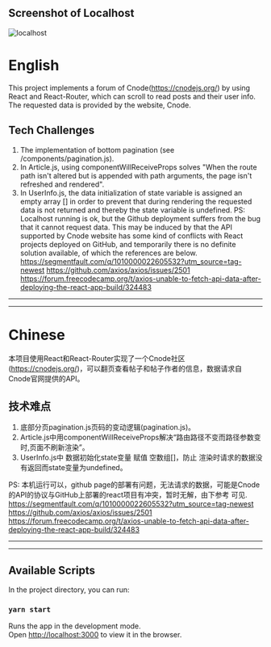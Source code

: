 ## Screenshot of Localhost
![localhost](https://github.com/dajiyuanzi/resume/tree/master/practice2/react_cnode/localhost.png)

# English
This project implements a forum of Cnode(https://cnodejs.org/) by using React and React-Router, which can scroll to read posts and their user info. The requested data is provided by the website, Cnode.

## Tech Challenges
1. The implementation of bottom pagination (see /components/pagination.js).
2. In Article.js, using componentWillReceiveProps solves "When the route path isn't altered but is appended with path arguments, the page isn't refreshed and rendered".
3. In UserInfo.js, the data initialization of state variable is assigned an empty array [] in order to prevent that during rendering the requested data is not returned and thereby the state variable is undefined.
PS: Localhost running is ok, but the Github deployment suffers from the bug that it cannot request data. This may be induced by that the API supported by Cnode website has some kind of conflicts with React projects deployed on GitHub, and temporarily there is no definite solution available, of which the references are below.
https://segmentfault.com/q/1010000022605532?utm_source=tag-newest
https://github.com/axios/axios/issues/2501
https://forum.freecodecamp.org/t/axios-unable-to-fetch-api-data-after-deploying-the-react-app-build/324483 


****
****

# Chinese
本项目使用React和React-Router实现了一个Cnode社区(https://cnodejs.org/)，可以翻页查看帖子和帖子作者的信息，数据请求自Cnode官网提供的API。

## 技术难点
1. 底部分页pagination.js页码的变动逻辑(pagination.js)。
2. Article.js中用componentWillReceiveProps解决“路由路径不变而路径参数变时,页面不刷新渲染”。
3. UserInfo.js中 数据初始化state变量 赋值 空数组[]，防止 渲染时请求的数据没有返回而state变量为undefined。

PS: 本机运行可以，github page的部署有问题，无法请求的数据，可能是Cnode的API的协议与GitHub上部署的react项目有冲突，暂时无解，由下参考 可见.
https://segmentfault.com/q/1010000022605532?utm_source=tag-newest
https://github.com/axios/axios/issues/2501
https://forum.freecodecamp.org/t/axios-unable-to-fetch-api-data-after-deploying-the-react-app-build/324483 

****
****

## Available Scripts
In the project directory, you can run:

### `yarn start`
Runs the app in the development mode.<br />
Open [http://localhost:3000](http://localhost:3000) to view it in the browser.

